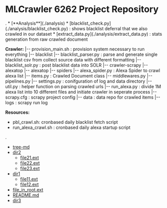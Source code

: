 <h1> MLCrawler 6262 Project Repository </h1>
.
 * [**Analysis**](./analysis)
  * [blacklist_check.py](./analysis/blacklist_check.py) : shows blacklist deferral that we also crawled in our dataset
  * [extract_data.py](./analysis/extract_data.py) : stats generation from raw crawled document


**Crawler:**
|-- provision_main.sh : provision system necessary to run everything
|-- blacklist
    |-- blacklist_parser.py : parse and generate single blacklist csv from collect source data with different formatting
    |-- blacklist_solr.py : post blacklist data into SOLR
|-- crawler-scrapy
  |-- alexatop
    |-- alexatop
      |-- spiders
        |-- alexa_spider.py : Alexa Spider to crawl alexa list
      |-- items.py : Crawled Document class
      |-- middlewares.py
      |-- pipelines.py
      |-- settings.py : conifguration of log and data directory
      |-- util.py : helper function on parsing crawled urls
    |-- run_alexa.py : divide 1M alexa list into 10 different files and initiate crawler in seperate process
    |-- scrapy.cfg : scrapy project config
    |-- data : data repo for crawled items
    |-- logs : scrapy run log

**Resources:**
  - pbl_crawl.sh: cronbased daily blacklist fetch script
  - run_alexa_crawl.sh : cronbased daily alexa startup script


.
 * [tree-md](./tree-md)
 * [dir2](./dir2)
   * [file21.ext](./dir2/file21.ext)
   * [file22.ext](./dir2/file22.ext)
   * [file23.ext](./dir2/file23.ext)
 * [dir1](./dir1)
   * [file11.ext](./dir1/file11.ext)
   * [file12.ext](./dir1/file12.ext)
 * [file_in_root.ext](./file_in_root.ext)
 * [README.md](./README.md)
 * [dir3](./dir3)
